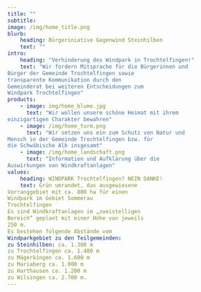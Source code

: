 ```yaml
---
title: ""
subtitle: 
image: /img/home_title.png
blurb:
    heading: Bürgeriniative Gegenwind Steinhilben
    text: ""
intro:
    heading: "Verhinderung des Windpark in Trochtelfingen!"
    text: "Wir fordern Mitsprache für die Bürgerinnen und
Bürger der Gemeinde Trochtelfingen sowie
transparente Kommunikation durch den
Gemeinderat bei weiteren Entscheidungen zum
Windpark Trochtelfingen"
products:
    - image: img/home_blume.jpg
      text: "Wir wollen unsere schöne Heimat mit ihrem
einzigartigen Charakter bewahren"
    - image: /img/home_turm.png
      text: "Wir setzen uns ein zum Schutz von Natur und
Mensch in der Gemeinde Trochtelfingen bzw. für
die Schwäbische Alb insgesamt"
    - image: /img/home_landschaft.png
      text: "Information und Aufklärung über die
Auswirkungen von Windkraftanlagen"
values:
    heading: WINDPARK Trochtelfingen? NEIN DANKE!
    text: Grün umrandet, das ausgewiesene
Vorranggebiet mit ca. 800 ha für einen
Windpark im Gebiet Sommerau
Trochtelfingen
Es sind Windkraftanlagen im „zweistelligen
Bereich“ geplant mit einer Höhe von jeweils
250 m.
Es bestehen folgende Abstände vom
Windparkgebiet zu den Teilgemeinden:
zu Steinhilben: ca. 1.300 m
zu Trochtelfingen ca. 1.400 m
zu Mägerkingen ca. 1.600 m
zu Mariaberg ca. 1.000 m
zu Harthausen ca. 1.200 m
zu Wilsingen ca. 2.700 m.
---
```


